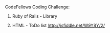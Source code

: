 CodeFellows Coding Challenge:

1) Ruby of Rails - Library 


2) HTML - ToDo list
   http://jsfiddle.net/W9Y8Y/2/